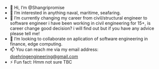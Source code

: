 - 👋 Hi, I’m @Shangripromise
- 👀 I’m interested in anything naval, maritime, seafaring. 
- 🌱 I’m currently changing my career from civil/structural engineer to software engineer i have been working in civil engineering for 15+, is career change good decision? i will find out but if you have any advice please tell me!
- 💞️ I’m looking to collaborate on aplication of software engineering in finance, edge computing.
- 📫 You can reach me via my email address: doehringengineering@gmail.com
- ⚡ Fun fact: Hmm not sure TBC

<!---
Shangripromise/Shangripromise is a ✨ special ✨ repository because its `README.md` (this file) appears on your GitHub profile.
You can click the Preview link to take a look at your changes.
--->
